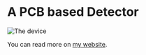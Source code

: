 # A PCB based Detector

![The device](https://mjoldfield.com/atelier/atelier-dest/2022/01/det-pcb.jpg)

You can read more on [my website](https://mjoldfield.com/atelier/atelier-dest/2022/01/rx-pcb.html).

